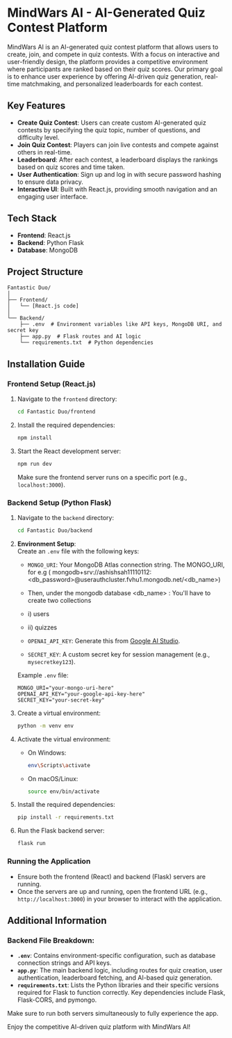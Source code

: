 # MindWars AI - AI-Generated Quiz Contest Platform

MindWars AI is an AI-generated quiz contest platform that allows users to create, join, and compete in quiz contests. With a focus on interactive and user-friendly design, the platform provides a competitive environment where participants are ranked based on their quiz scores. Our primary goal is to enhance user experience by offering AI-driven quiz generation, real-time matchmaking, and personalized leaderboards for each contest.

## Key Features
- **Create Quiz Contest**: Users can create custom AI-generated quiz contests by specifying the quiz topic, number of questions, and difficulty level.
- **Join Quiz Contest**: Players can join live contests and compete against others in real-time.
- **Leaderboard**: After each contest, a leaderboard displays the rankings based on quiz scores and time taken.
- **User Authentication**: Sign up and log in with secure password hashing to ensure data privacy.
- **Interactive UI**: Built with React.js, providing smooth navigation and an engaging user interface.

## Tech Stack
- **Frontend**: React.js
- **Backend**: Python Flask
- **Database**: MongoDB

## Project Structure
```
Fantastic Duo/
│
├── Frontend/
│   └── [React.js code]
│
└── Backend/
    ├── .env  # Environment variables like API keys, MongoDB URI, and secret key
    ├── app.py  # Flask routes and AI logic
    └── requirements.txt  # Python dependencies
```

## Installation Guide

### Frontend Setup (React.js)
1. Navigate to the `frontend` directory:
   ```bash
   cd Fantastic Duo/frontend
   ```
2. Install the required dependencies:
   ```bash
   npm install
   ```
3. Start the React development server:
   ```bash
   npm run dev
   ```
   Make sure the frontend server runs on a specific port (e.g., `localhost:3000`).

### Backend Setup (Python Flask)
1. Navigate to the `backend` directory:
   ```bash
   cd Fantastic Duo/backend
   ```
2. **Environment Setup**:  
   Create an `.env` file with the following keys:
   - `MONGO_URI`: Your MongoDB Atlas connection string. The MONGO_URI, for e.g ( mongodb+srv://ashishsah11110112:<db_password>@userauthcluster.fvhu1.mongodb.net/<db_name>) 
   - Then, under the mongodb database <db_name> : You'll have to create two collections
   -  i) users
   -  ii) quizzes

   - `OPENAI_API_KEY`: Generate this from [Google AI Studio](https://ai.google.dev/aistudio).
   - `SECRET_KEY`: A custom secret key for session management (e.g., `mysecretkey123`).

   Example `.env` file:
   ```env
   MONGO_URI="your-mongo-uri-here"
   OPENAI_API_KEY="your-google-api-key-here"
   SECRET_KEY="your-secret-key"
   ```

3. Create a virtual environment:
   ```bash
   python -m venv env
   ```
4. Activate the virtual environment:
   - On Windows:
     ```bash
     env\Scripts\activate
     ```
   - On macOS/Linux:
     ```bash
     source env/bin/activate
     ```

5. Install the required dependencies:
   ```bash
   pip install -r requirements.txt
   ```
6. Run the Flask backend server:
   ```bash
   flask run
   ```

### Running the Application
- Ensure both the frontend (React) and backend (Flask) servers are running.
- Once the servers are up and running, open the frontend URL (e.g., `http://localhost:3000`) in your browser to interact with the application.

## Additional Information

### Backend File Breakdown:
- **`.env`**: Contains environment-specific configuration, such as database connection strings and API keys.
- **`app.py`**: The main backend logic, including routes for quiz creation, user authentication, leaderboard fetching, and AI-based quiz generation.
- **`requirements.txt`**: Lists the Python libraries and their specific versions required for Flask to function correctly. Key dependencies include Flask, Flask-CORS, and pymongo.

Make sure to run both servers simultaneously to fully experience the app.

Enjoy the competitive AI-driven quiz platform with MindWars AI!
